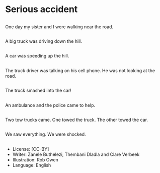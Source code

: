 # Serious accident

##
One day my sister and I
were walking near the
road.

##
A big truck was driving
down the hill.

##
A car was speeding up
the hill.

##
The truck driver was
talking on his cell
phone.
He was not looking at
the road.

##
The truck smashed into
the car!

##
An ambulance and the
police came to help.

##
Two tow trucks came.
One towed the truck.
The other towed the
car.

##
We saw everything.
We were shocked.

##
* License: [CC-BY]
* Writer: Zanele Buthelezi, Thembani Dladla and Clare Verbeek
* Illustration: Rob Owen
* Language: English
